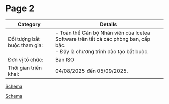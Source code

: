 # Page 2

| Category | Details |
|---|---|
| Đối tượng bắt buộc tham gia: | - Toàn thể Cán bộ Nhân viên của Icetea Software trên tất cả các phòng ban, cấp bậc.<br>- Đây là chương trình đào tạo bắt buộc. |
| Đơn vị tổ chức: | Ban ISO |
| Thời gian triển khai: | 04/08/2025 đến 05/09/2025. |
[Schema](page_2_table_1.png)

[Schema](page_2_img_0.png)
